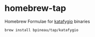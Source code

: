 # homebrew-tap

Homebrew Formulae for [katafygio](https://github.com/bpineau/katafygio) binaries

```bash
brew install bpineau/tap/katafygio
```
